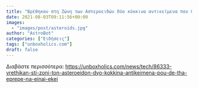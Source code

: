 ```yaml
---
title: "Βρέθηκαν στη Ζώνη των Αστεροειδών δύο κόκκινα αντικείμενα που δε θα έπρεπε να είναι εκεί"
date: 2021-08-03T09:11:56+00:00
images:
  - "images/post/asteroids.jpg"
author: "AstroBot"
categories: ["Ειδήσεις"]
tags: ["unboxholics.com"]
draft: false
---
```




Διαβάστε περισσότερα: https://unboxholics.com/news/tech/86333-vrethikan-sti-zoni-ton-asteroeidon-dyo-kokkina-antikeimena-pou-de-tha-eprepe-na-einai-ekei
